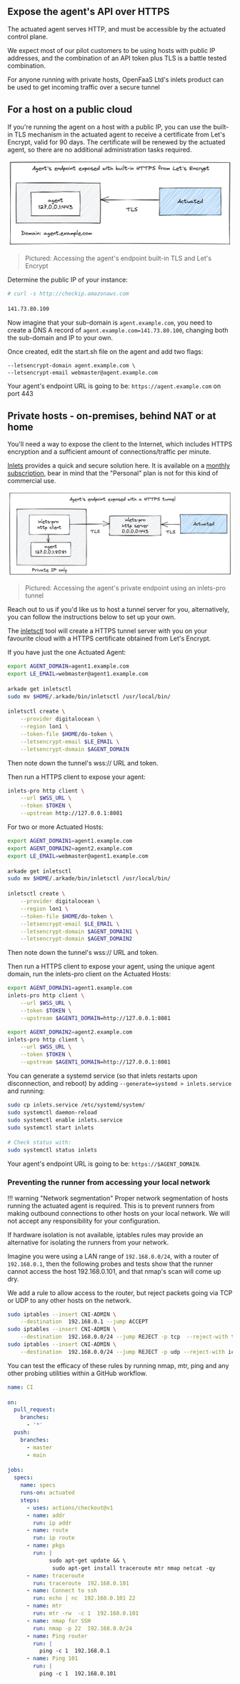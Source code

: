 ## Expose the agent's API over HTTPS

The actuated agent serves HTTP, and must be accessible by the actuated control plane.

We expect most of our pilot customers to be using hosts with public IP addresses, and the combination of an API token plus TLS is a battle tested combination.

For anyone running with private hosts, OpenFaaS Ltd's inlets product can be used to get incoming traffic over a secure tunnel

## For a host on a public cloud

If you're running the agent on a host with a public IP, you can use the built-in TLS mechanism in the actuated agent to receive a certificate from Let's Encrypt, valid for 90 days. The certificate will be renewed by the actuated agent, so there are no additional administration tasks required.

![Accessing the agent's endpoint built-in TLS and Let's Encrypt](images/builtin-tls.png)
> Pictured: Accessing the agent's endpoint built-in TLS and Let's Encrypt

Determine the public IP of your instance:

```bash
# curl -s http://checkip.amazonaws.com

141.73.80.100
```

Now imagine that your sub-domain is `agent.example.com`, you need to create a DNS A record of `agent.example.com=141.73.80.100`, changing both the sub-domain and IP to your own.

Once created, edit the start.sh file on the agent and add two flags:

```
--letsencrypt-domain agent.example.com \
--letsencrypt-email webmaster@agent.example.com
```

Your agent's endpoint URL is going to be: `https://agent.example.com` on port 443

## Private hosts - on-premises, behind NAT or at home

You'll need a way to expose the client to the Internet, which includes HTTPS encryption and a sufficient amount of connections/traffic per minute.

[Inlets](https://inlets.dev/) provides a quick and secure solution here. It is available on a [monthly subscription](https://openfaas.gumroad.com/l/inlets-subscription), bear in mind that the "Personal" plan is not for this kind of commercial use.

![Accessing the agent's private endpoint using an inlets-pro tunnel](images/tunnel-server.png)
> Pictured: Accessing the agent's private endpoint using an inlets-pro tunnel

Reach out to us if you'd like us to host a tunnel server for you, alternatively, you can follow the instructions below to set up your own.

The [inletsctl](https://github.com/inlets/inletsctl) tool will create a HTTPS tunnel server with you on your favourite cloud with a HTTPS certificate obtained from Let's Encrypt.

If you have just the one Actuated Agent:

```bash
export AGENT_DOMAIN=agent1.example.com
export LE_EMAIL=webmaster@agent1.example.com

arkade get inletsctl
sudo mv $HOME/.arkade/bin/inletsctl /usr/local/bin/

inletsctl create \
    --provider digitalocean \
    --region lon1 \
    --token-file $HOME/do-token \
    --letsencrypt-email $LE_EMAIL \
    --letsencrypt-domain $AGENT_DOMAIN
```

Then note down the tunnel's wss:// URL and token.

Then run a HTTPS client to expose your agent:

```bash
inlets-pro http client \
    --url $WSS_URL \
    --token $TOKEN \
    --upstream http://127.0.0.1:8081
```

For two or more Actuated Hosts:

```bash
export AGENT_DOMAIN1=agent1.example.com
export AGENT_DOMAIN2=agent2.example.com
export LE_EMAIL=webmaster@agent1.example.com

arkade get inletsctl
sudo mv $HOME/.arkade/bin/inletsctl /usr/local/bin/

inletsctl create \
    --provider digitalocean \
    --region lon1 \
    --token-file $HOME/do-token \
    --letsencrypt-email $LE_EMAIL \
    --letsencrypt-domain $AGENT_DOMAIN1 \
    --letsencrypt-domain $AGENT_DOMAIN2
```

Then note down the tunnel's wss:// URL and token.

Then run a HTTPS client to expose your agent, using the unique agent domain, run the inlets-pro client on the Actuated Hosts:

```bash
export AGENT_DOMAIN1=agent1.example.com
inlets-pro http client \
    --url $WSS_URL \
    --token $TOKEN \
    --upstream $AGENT1_DOMAIN=http://127.0.0.1:8081
```

```bash
export AGENT_DOMAIN2=agent2.example.com
inlets-pro http client \
    --url $WSS_URL \
    --token $TOKEN \
    --upstream $AGENT1_DOMAIN=http://127.0.0.1:8081
```

You can generate a systemd service (so that inlets restarts upon disconnection, and reboot) by adding `--generate=systemd > inlets.service` and running:

```bash
sudo cp inlets.service /etc/systemd/system/
sudo systemctl daemon-reload
sudo systemctl enable inlets.service
sudo systemctl start inlets

# Check status with:
sudo systemctl status inlets
```

Your agent's endpoint URL is going to be: `https://$AGENT_DOMAIN`.

### Preventing the runner from accessing your local network

!!! warning "Network segmentation"
    Proper network segmentation of hosts running the actuated agent is required. This is to prevent runners from making outbound connections to other hosts on your local network. We will not accept any responsibility for your configuration.

If hardware isolation is not available, iptables rules may provide an alternative for isolating the runners from your network.

Imagine you were using a LAN range of `192.168.0.0/24`, with a router of `192.168.0.1`, then the following probes and tests show that the runner cannot access the host 192.168.0.101, and that nmap's scan will come up dry.

We add a rule to allow access to the router, but reject packets going via TCP or UDP to any other hosts on the network.

```bash
sudo iptables --insert CNI-ADMIN \
    --destination  192.168.0.1 --jump ACCEPT
sudo iptables --insert CNI-ADMIN \
    --destination  192.168.0.0/24 --jump REJECT -p tcp  --reject-with tcp-reset
sudo iptables --insert CNI-ADMIN \
    --destination  192.168.0.0/24 --jump REJECT -p udp --reject-with icmp-port-unreachable
```

You can test the efficacy of these rules by running nmap, mtr, ping and any other probing utilities within a GitHub workflow.

```yaml
name: CI

on:
  pull_request:
    branches:
      - '*'
  push:
    branches:
      - master
      - main

jobs:
  specs:
    name: specs
    runs-on: actuated
    steps:
      - uses: actions/checkout@v1
      - name: addr
        run: ip addr
      - name: route
        run: ip route
      - name: pkgs
        run: |
             sudo apt-get update && \
              sudo apt-get install traceroute mtr nmap netcat -qy
      - name: traceroute
        run: traceroute  192.168.0.101
      - name: Connect to ssh
        run: echo | nc  192.168.0.101 22
      - name: mtr
        run: mtr -rw  -c 1  192.168.0.101
      - name: nmap for SSH
        run: nmap -p 22  192.168.0.0/24
      - name: Ping router
        run: |
          ping -c 1  192.168.0.1
      - name: Ping 101
        run: |
          ping -c 1  192.168.0.101
```
